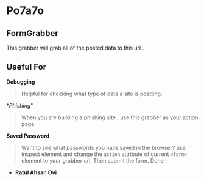 # Po7a7o
## FormGrabber 

This grabber will grab all of the posted data to this url .

## Useful For
**Debugging**
> Helpful for checking what type of data a site is postting. 

**Phishing*"
> When you are building a phishing site , use this grabber as your action page

**Saved Password**
> Want to see what passwords you have saved in the browser? use inspect element and change the `action` attribute of current `<form>`  element to your grabber url. Then submit the form. Done !

- **Ratul Ahsan Ovi**
